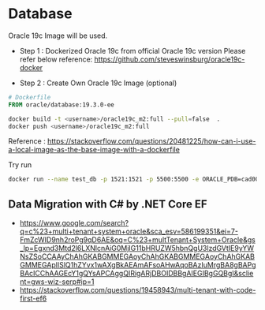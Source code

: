 # Database 
Oracle 19c Image will be used.

- Step 1 : Dockerized Oracle 19c from official Oracle 19c version
Please refer below reference:
https://github.com/steveswinsburg/oracle19c-docker

- Step 2 : Create Own Oracle 19c Image (optional)
```Dockerfile
# Dockerfile
FROM oracle/database:19.3.0-ee
```

```bash
docker build -t <username>/oracle19c_m2:full --pull=false  . 
docker push <username>/oracle19c_m2:full
```
Reference : https://stackoverflow.com/questions/20481225/how-can-i-use-a-local-image-as-the-base-image-with-a-dockerfile

Try run
```bash
docker run --name test_db -p 1521:1521 -p 5500:5500 -e ORACLE_PDB=cad003 -e ORACLE_PWD=In4IimWl -e INIT_SGA_SIZE=3000 -e INIT_PGA_SIZE=1000 -v /opt/oracle/oradata -d <username>/oracle19c_m2:full
```

## Data Migration with C# by .NET Core EF
* https://www.google.com/search?q=c%23+multi+tenant+system+oracle&sca_esv=586199351&ei=7-FmZcWID9nh2roPg9qD6AE&oq=C%23+multTenant+System+Oracle&gs_lp=Egxnd3Mtd2l6LXNlcnAiG0MjIG11bHRUZW5hbnQgU3lzdGVtIE9yYWNsZSoCCAAyChAhGKABGMMEGAoyChAhGKABGMMEGAoyChAhGKABGMMEGApIlSlQ1hZYvx1wAXgBkAEAmAFsoAHwAqoBAzIuMrgBA8gBAPgBAcICChAAGEcY1gQYsAPCAggQIRigARjDBOIDBBgAIEGIBgGQBgI&sclient=gws-wiz-serp#ip=1
* https://stackoverflow.com/questions/19458943/multi-tenant-with-code-first-ef6
